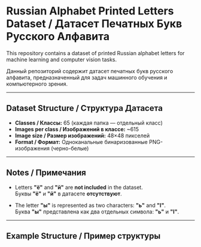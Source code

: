 # Russian Alphabet Printed Letters Dataset / Датасет Печатных Букв Русского Алфавита

This repository contains a dataset of printed Russian alphabet letters for machine learning and computer vision tasks.

Данный репозиторий содержит датасет печатных букв русского алфавита, предназначенный для задач машинного обучения и компьютерного зрения.

---

## Dataset Structure / Структура Датасета

- **Classes / Классы:** 65 (каждая папка — отдельный класс)
- **Images per class / Изображений в классе:** ~615
- **Image size / Размер изображений:** 48×48 пикселей
- **Format / Формат:** Одноканальные бинаризованные PNG-изображения (черно-белые)

---

## Notes / Примечания

- Letters **"ё"** and **"й"** are **not included** in the dataset.  
  Буквы **"ё"** и **"й"** в датасете **отсутствуют**.
  
- The letter **"ы"** is represented as two characters: **"ь"** and **"I"**.  
  Буква **"ы"** представлена как два отдельных символа: **"ь"** и **"I"**.

---

## Example Structure / Пример структуры


